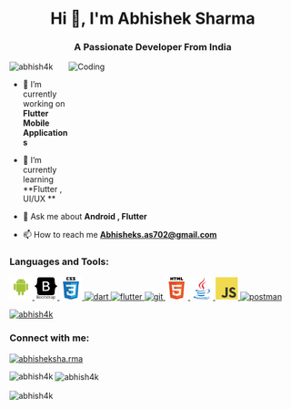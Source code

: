 <h1 align="center">Hi 👋, I'm Abhishek Sharma</h1>
<h3 align="center">A Passionate Developer From India</h3>
<img style="margin-bottom: 25;" align="right" alt="Coding" height="250" width="400" src="https://user-images.githubusercontent.com/74038190/225813708-98b745f2-7d22-48cf-9150-083f1b00d6c9.gif">

<p align="left"> <img src="https://komarev.com/ghpvc/?username=abhish4k&label=Profile%20views&color=0e75b6&style=flat" alt="abhish4k" /> </p>

 
- 🔭 I’m currently working on **Flutter Mobile Applications**

- 🌱 I’m currently learning **Flutter , UI/UX **

- 💬 Ask me about **Android , Flutter**

- 📫 How to reach me **Abhisheks.as702@gmail.com**

<h3 align="left">Languages and Tools:</h3>
<p align="left"> <a href="https://developer.android.com" target="_blank" rel="noreferrer"> <img src="https://raw.githubusercontent.com/devicons/devicon/master/icons/android/android-original-wordmark.svg" alt="android" width="40" height="40"/> </a> <a href="https://getbootstrap.com" target="_blank" rel="noreferrer"> <img src="https://raw.githubusercontent.com/devicons/devicon/master/icons/bootstrap/bootstrap-plain-wordmark.svg" alt="bootstrap" width="40" height="40"/> </a> <a href="https://www.w3schools.com/css/" target="_blank" rel="noreferrer"> <img src="https://raw.githubusercontent.com/devicons/devicon/master/icons/css3/css3-original-wordmark.svg" alt="css3" width="40" height="40"/> </a> <a href="https://dart.dev" target="_blank" rel="noreferrer"> <img src="https://www.vectorlogo.zone/logos/dartlang/dartlang-icon.svg" alt="dart" width="40" height="40"/> </a> <a href="https://flutter.dev" target="_blank" rel="noreferrer"> <img src="https://www.vectorlogo.zone/logos/flutterio/flutterio-icon.svg" alt="flutter" width="40" height="40"/> </a> <a href="https://git-scm.com/" target="_blank" rel="noreferrer"> <img src="https://www.vectorlogo.zone/logos/git-scm/git-scm-icon.svg" alt="git" width="40" height="40"/> </a> <a href="https://www.w3.org/html/" target="_blank" rel="noreferrer"> <img src="https://raw.githubusercontent.com/devicons/devicon/master/icons/html5/html5-original-wordmark.svg" alt="html5" width="40" height="40"/> </a> <a href="https://www.java.com" target="_blank" rel="noreferrer"> <img src="https://raw.githubusercontent.com/devicons/devicon/master/icons/java/java-original.svg" alt="java" width="40" height="40"/> </a> <a href="https://developer.mozilla.org/en-US/docs/Web/JavaScript" target="_blank" rel="noreferrer"> <img src="https://raw.githubusercontent.com/devicons/devicon/master/icons/javascript/javascript-original.svg" alt="javascript" width="40" height="40"/> </a> <a href="https://postman.com" target="_blank" rel="noreferrer"> <img src="https://www.vectorlogo.zone/logos/getpostman/getpostman-icon.svg" alt="postman" width="40" height="40"/> </a> </p>

 
  
<div style=" height: 100;"></div>
 <a href="https://github.com/ryo-ma/github-profile-trophy">
<img src="https://github-profile-trophy.vercel.app/?username=abhish4k" alt="abhish4k"
 />
</a>
 </p>
<h3 align="left">Connect with me:</h3>
<p align="left">
<a href="https://instagram.com/abhisheksha.rma" target="blank"><img align="center" src="https://raw.githubusercontent.com/rahuldkjain/github-profile-readme-generator/master/src/images/icons/Social/instagram.svg" alt="abhisheksha.rma" height="30" width="40" /></a>
</p>



<p><img align="left" src="https://github-readme-stats.vercel.app/api/top-langs?username=abhish4k&show_icons=true&locale=en&layout=compact" alt="abhish4k" /></p>

<p>&nbsp;<img align="center" src="https://github-readme-stats.vercel.app/api?username=abhish4k&show_icons=true&locale=en" alt="abhish4k" /></p>

<p><img align="center" src="https://github-readme-streak-stats.herokuapp.com/?user=abhish4k&" alt="abhish4k" /></p>

